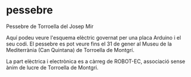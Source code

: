 # pessebre
Pessebre de Torroella del Josep Mir

Aquí podeu veure l'esquema elèctric governat per una placa Arduino i el seu codi.
El pessebre es pot veure fins el 31 de gener al Museu de la Mediterrània (Can Quintana) de Torroella de Montgrí.

La part elèctrica i electrònica es a càrreg de ROBOT-EC, associació sense ànim de lucre de Torroella de Montgri.
